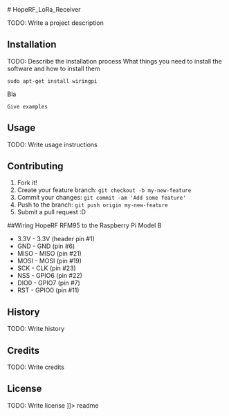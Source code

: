 <snippet>
  <content>
# HopeRF_LoRa_Receiver

TODO: Write a project description
## Installation
TODO: Describe the installation process
What things you need to install the software and how to install them
```
sudo apt-get install wiringpi
```
Bla
```
Give examples
```
## Usage
TODO: Write usage instructions
## Contributing
1. Fork it!
2. Create your feature branch: `git checkout -b my-new-feature`
3. Commit your changes: `git commit -am 'Add some feature'`
4. Push to the branch: `git push origin my-new-feature`
5. Submit a pull request :D

##Wiring HopeRF RFM95 to the Raspberry Pi Model B

* 3.3V - 3.3V (header pin #1) 
* GND - GND (pin #6) 
* MISO - MISO (pin #21) 
* MOSI - MOSI (pin #19) 
* SCK - CLK (pin #23) 
* NSS - GPIO6 (pin #22) 
* DIO0 - GPIO7 (pin #7) 
* RST - GPIO0 (pin #11)
## History
TODO: Write history
## Credits
TODO: Write credits
## License
TODO: Write license
]]></content>
  <tabTrigger>readme</tabTrigger>
</snippet>